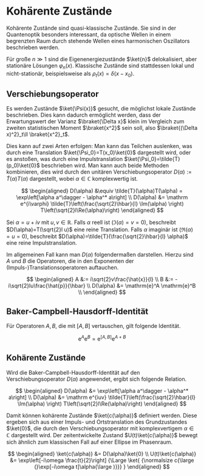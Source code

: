 # Kohärente Zustände
Kohärente Zustände sind quasi-klassische Zustände. Sie sind in der Quantenoptik besonders interessant, da optische Wellen in einem begrenzten Raum durch stehende Wellen eines harmonischen Oszillators beschrieben werden.

Für große $n\gg 1$ sind die Eigenenergiezustände $\ket{n}$ delokalisiert, aber stationäre Lösungen $\varphi_n(x)$. Klassische Zustände sind stattdessen lokal und nicht-stationär, beispielsweise als $\rho_t(x)=\delta(x-x_0)$.

## Verschiebungsoperator
Es werden Zustände $\ket{\Psi(x)}$ gesucht, die möglichst lokale Zustände beschrieben. Dies kann dadurch ermöglicht werden, dass der Erwartungswert der Varianz $\braket{\Delta x}$ klein im Vergleich zum zweiten statistischen Moment $\braket{x^2}$ sein soll, also $\braket{(\Delta x)^2}_t\ll \braket{x^2}_t$.

Dies kann auf zwei Arten erfolgen: Man kann das Teilchen auslenken, was durch eine Translation $\ket{\Psi_0}=T(x_0)\ket{0}$ dargestellt wird, oder es anstoßen, was durch eine Impulstranslation $\ket{\Psi_0}=\tilde{T}(p_0)\ket{0}$ beschrieben wird. Man kann auch beide Methoden kombinieren, dies wird durch den unitären Verschiebungsoperator $D(\alpha) := \tilde{T}(\alpha)T(\alpha)$ dargestellt, wobei $\alpha\in\mathbb C$ komplexwertig ist.

$$
\begin{aligned}
    D(\alpha) &\equiv \tilde{T}(\alpha)T(\alpha)
        = \exp\left[\alpha a^\dagger - \alpha^* a\right] \\
    D(\alpha) &=
        \mathrm e^{i\varphi}
        \tilde{T}\left(\frac{\sqrt{2}\hbar}{l} \Im(\alpha) \right)
    T\left(\sqrt{2}l\Re(\alpha)\right)
\end{aligned}
$$

Sei $\alpha=u + iv$ mit $u,v\in\mathbb R$.  Falls $\alpha$ reell ist ($\Im(\alpha)=v= 0$), beschreibt $D(\alpha)=T(\sqrt{2}l u)$ eine reine Translation. Falls $\alpha$ imaginär ist ($\Re(\alpha)=u=0$), beschreibt $D(\alpha)=\tilde{T}(\frac{\sqrt{2}\hbar}{l} \alpha)$ eine reine Impulstranslation.

Im allgemeinen Fall kann man $D(\alpha)$ folgendermaßen darstellen. Hierzu sind $A$ und $B$ die Operatoren, die in den Exponenten der (Impuls-)Translationsoperatoren auftauchen.

$$
\begin{aligned}
    A &:= i\sqrt{2}v\frac{\hat{x}}{l} \\
    B &:= -i\sqrt{2}lu\frac{\hat{p}}{\hbar} \\
    D(\alpha) &= \mathrm{e}^A \mathrm{e}^B \\
\end{aligned}
$$

## Baker-Campbell-Hausdorff-Identität
Für Operatoren $A, B$, die mit $[A, B]$ vertauschen, gilt folgende Identität.

$$
    \mathrm{e}^A \mathrm{e}^B = \mathrm{e}^{[A,B]} \mathrm{e}^{A+B}
$$

## Kohärente Zustände
Wird die Baker-Campbell-Hausdorff-Identität auf den Verschiebungsoperator $D(\alpha)$ angewendet, ergibt sich folgende Relation.

$$
\begin{aligned}
    D(\alpha) &= \exp\left[\alpha a^\dagger - \alpha^* a\right] \\
    D(\alpha) &=
        \mathrm e^{iuv}
        \tilde{T}\left(\frac{\sqrt{2}\hbar}{l} \Im(\alpha) \right)
    T\left(\sqrt{2}l\Re(\alpha)\right)
\end{aligned}
$$

Damit können kohärente Zustände $\ket{c(\alpha)}$ definiert werden. Diese ergeben sich aus einer Impuls- und Ortstranslation des Grundzustandes $\ket{0}$, die durch den Verschiebungsoperator mit komplexvertigem $\alpha\in\mathbb C$ dargestellt wird. Der zeitentwickelte Zustand $U(t)\ket{c(\alpha)}$ bewegt sich ähnlich zum klassischen Fall auf einer Ellipse im Phasenraum.

$$
\begin{aligned}
    \ket{c(\alpha)} &= D(\alpha)\ket{0} \\
    U(t)\ket{c(\alpha)}
        &= \exp\left[-i\omega \frac{t}{2}\right]
            {\Large \ket{
                {\normalsize c{\large (}\exp[-i\omega t]\alpha{\large )}}}
            }
\end{aligned}
$$

